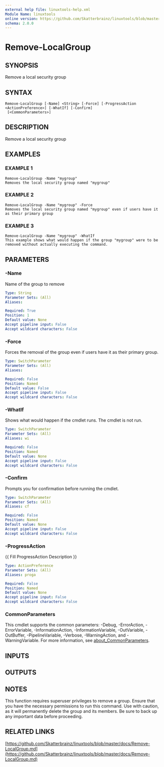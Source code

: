 ```yaml
---
external help file: linuxtools-help.xml
Module Name: linuxtools
online version: https://github.com/Skatterbrainz/linuxtools/blob/master/docs/Remove-LocalGroup.md
schema: 2.0.0
---
```


# Remove-LocalGroup

## SYNOPSIS
Remove a local security group

## SYNTAX

```
Remove-LocalGroup [-Name] <String> [-Force] [-ProgressAction <ActionPreference>] [-WhatIf] [-Confirm]
 [<CommonParameters>]
```

## DESCRIPTION
Remove a local security group

## EXAMPLES

### EXAMPLE 1
```
Remove-LocalGroup -Name "mygroup"
Removes the local security group named "mygroup"
```

### EXAMPLE 2
```
Remove-LocalGroup -Name "mygroup" -Force
Removes the local security group named "mygroup" even if users have it as their primary group
```

### EXAMPLE 3
```
Remove-LocalGroup -Name "mygroup" -WhatIf
This example shows what would happen if the group "mygroup" were to be removed without actually executing the command.
```

## PARAMETERS

### -Name
Name of the group to remove

```yaml
Type: String
Parameter Sets: (All)
Aliases:

Required: True
Position: 1
Default value: None
Accept pipeline input: False
Accept wildcard characters: False
```

### -Force
Forces the removal of the group even if users have it as their primary group.

```yaml
Type: SwitchParameter
Parameter Sets: (All)
Aliases:

Required: False
Position: Named
Default value: False
Accept pipeline input: False
Accept wildcard characters: False
```

### -WhatIf
Shows what would happen if the cmdlet runs.
The cmdlet is not run.

```yaml
Type: SwitchParameter
Parameter Sets: (All)
Aliases: wi

Required: False
Position: Named
Default value: None
Accept pipeline input: False
Accept wildcard characters: False
```

### -Confirm
Prompts you for confirmation before running the cmdlet.

```yaml
Type: SwitchParameter
Parameter Sets: (All)
Aliases: cf

Required: False
Position: Named
Default value: None
Accept pipeline input: False
Accept wildcard characters: False
```

### -ProgressAction
{{ Fill ProgressAction Description }}

```yaml
Type: ActionPreference
Parameter Sets: (All)
Aliases: proga

Required: False
Position: Named
Default value: None
Accept pipeline input: False
Accept wildcard characters: False
```

### CommonParameters
This cmdlet supports the common parameters: -Debug, -ErrorAction, -ErrorVariable, -InformationAction, -InformationVariable, -OutVariable, -OutBuffer, -PipelineVariable, -Verbose, -WarningAction, and -WarningVariable. For more information, see [about_CommonParameters](http://go.microsoft.com/fwlink/?LinkID=113216).

## INPUTS

## OUTPUTS

## NOTES
This function requires superuser privileges to remove a group.
Ensure that you have the necessary permissions to run this command.
Use with caution, as it will permanently delete the group and its members.
Be sure to back up any important data before proceeding.

## RELATED LINKS

[https://github.com/Skatterbrainz/linuxtools/blob/master/docs/Remove-LocalGroup.md](https://github.com/Skatterbrainz/linuxtools/blob/master/docs/Remove-LocalGroup.md)

